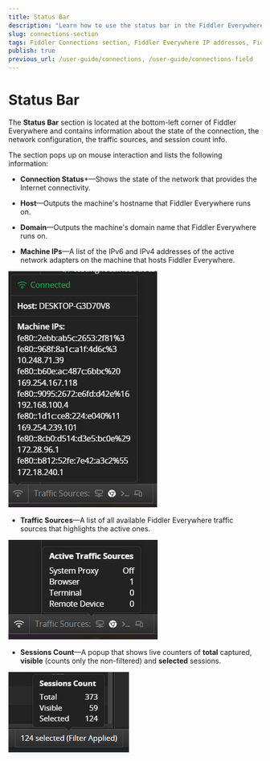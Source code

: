 ```yaml
---
title: Status Bar
description: "Learn how to use the status bar in the Fiddler Everywhere web-debugging HTTP-proxy client."
slug: connections-section
tags: Fiddler Connections section, Fiddler Everywhere IP addresses, Fiddler Everywhere active network
publish: true
previous_url: /user-guide/connections, /user-guide/connections-field
---
```


# Status Bar

The **Status Bar** section is located at the bottom-left corner of Fiddler Everywhere and contains information about the state of the connection, the network configuration, the traffic sources, and session count info.

The section pops up on mouse interaction and lists the following information:

- **Connection Status***&mdash;Shows the state of the network that provides the Internet connectivity.

- **Host**&mdash;Outputs the machine's hostname that Fiddler Everywhere runs on.

- **Domain**&mdash;Outputs the machine's domain name that Fiddler Everywhere runs on.

- **Machine IPs**&mdash;A list of the IPv6 and IPv4 addresses of the active network adapters on the machine that hosts Fiddler Everywhere.

![The connection status section](../images/status-bar/connection-details.png)

- **Traffic Sources**&mdash;A list of all available Fiddler Everywhere traffic sources that highlights the active ones.

![The connection status section](../images/status-bar/traffic-sources.png)

- **Sessions Count**&mdash;A popup that shows live counters of **total** captured, **visible** (counts only the non-filtered) and **selected** sessions.

![The sessions count section](../images/status-bar/sessions-count.png)

